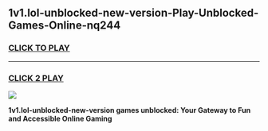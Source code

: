 
## 1v1.lol-unblocked-new-version-Play-Unblocked-Games-Online-nq244
<h3>
<a href="https://premium76.site?title=1v1.lol-unblocked-new-version&ref=25A">CLICK TO PLAY</a></h3>
<hr>

<h3>
<a href="https://premium76.site?title=1v1.lol-unblocked-new-version&ref=25A">CLICK 2 PLAY</a>
  
</h3>

<a href="https://premium76.site?title=1v1.lol-unblocked-new-version&ref=25A"><img src="https://clearcache.store/games.png"></a>


**1v1.lol-unblocked-new-version games unblocked: Your Gateway to Fun and Accessible Online Gaming**

